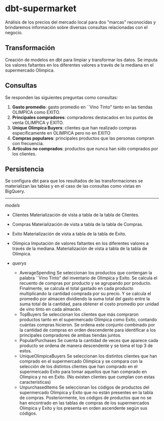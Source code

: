 # dbt-supermarket

Análisis de los precios del mercado local para dos "marcas" reconocidas y brindaremos información sobre diversas consultas relacionadas con el negocio.

## Transformación
Creación de modelos en dbt para limpiar y transformar los datos. Se imputa los valores faltantes en los diferentes valores a través de la mediana en el supermercado Olimpica.

## Consultas
Se responden las siguientes preguntas como consultas:
1. **Gasto promedio**: gasto promedio en ``Vino Tinto" tanto en las tiendas OLIMPICA como EXITO.
2. **Principales compradores**: compradores destacados en los puntos de venta OLIMPICA y EXITO.
3. **Unique Olimpica Buyers**: clientes que han realizado compras específicamente en OLIMPICA pero no en EXITO
4. **Compras populares**: principales productos que las personas compran con frecuencia.
5. **Artículos no comprados**: productos que nunca han sido comprados por los clientes.

## Persistencia
Se configura dbt para que los resultados de las transformaciones se materializan las tablas y en el caso de las consultas como vistas en BigQuery.

----

_models_

- Clientes
    Materialización de vista a tabla de la tabla de Clientes.
- Compras
    Materialización de vista a tabla de la tabla de Compras.
- Exito
    Materialización de vista a tabla de la tabla de Exito.
- Olimpica
    Imputación de valores faltantes en los diferentes valores a través de la mediana.
    Materialización de vista a tabla de la tabla de Olimpica.

- _querys_
    - AverageSpending
        Se seleccionan los productos que contengan la palabra ``Vino Tinto" del inventario de Olimpica y Exito. Se calcula el recuento de compras por producto y se agrupando por producto. Finalmente, se calcula el total gastado en cada producto multiplicando la cantidad comprada por su precio. Y se calcula el promedio por almacen dividiendo la suma total del gasto entre la suma total de la cantidad, para obtener el costo promedio por unidad de vino tinto en cada almacén.
    - TopBuyers
        Se seleccionan los clientes que más compraron productos tanto en el supermercado Olimpica como Exito, contando cuántas compras hicieron. Se ordena este conjunto combinado por la cantidad de compras en orden descendente para identificar a los principales compradores de ambas tiendas juntos.
    - PopularPurchases
        Se cuenta la cantidad de veces que aparece cada producto se ordena de manera descendente y se toma el top 3 de estos.
    - UniqueOlimpicaBuyers
        Se seleccionan los distintos clientes que han comprado en el supermercado Olimpica y se compara con la selección de los distintos clientes que han comprado en el supermercado Exito para tomar aquellos que han comprado en Olimpica y no en Exito. (No existen clientes que cumplan con estas características)
    - UnpurchasedItems
        Se seleccionan los códigos de productos del supermercado Olimpica y Exito que no están presentes en la tabla de compras. Posteriormente, los códigos de productos que no se han encontrado en las tablas de compras de los supermercados Olimpica y Exito y los presenta en orden ascendente según sus códigos.
